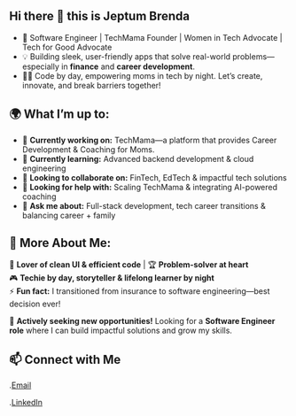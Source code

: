 ## Hi there 👋 this is Jeptum Brenda

- 🚀 Software Engineer | TechMama Founder | Women in Tech Advocate | Tech for Good Advocate
- 💡 Building sleek, user-friendly apps that solve real-world problems—especially in **finance** and **career development**.
- 👩‍💻 Code by day, empowering moms in tech by night. Let’s create, innovate, and break barriers together!  

## 🌍 What I’m up to:  
- 🔭 **Currently working on:** TechMama—a platform that provides Career Development & Coaching for Moms.
- 🌱 **Currently learning:** Advanced backend development & cloud engineering
- 👯 **Looking to collaborate on:** FinTech, EdTech & impactful tech solutions
- 🤔 **Looking for help with:** Scaling TechMama & integrating AI-powered coaching
- 💬 **Ask me about:** Full-stack development, tech career transitions & balancing career + family


## 🎯 More About Me:  
📸 **Lover of clean UI & efficient code** | 🏆 **Problem-solver at heart**  
🎮 **Techie by day, storyteller & lifelong learner by night**  
⚡ **Fun fact:** I transitioned from insurance to software engineering—best decision ever! 

🚀 **Actively seeking new opportunities!** Looking for a **Software Engineer role** where I can build impactful solutions and grow my skills.  

## 📫 Connect with Me
.[Email](brendajeptum@gmail.com)

.[LinkedIn](https://www.linkedin.com/in/brenda-jeptum-8bab79120/)
